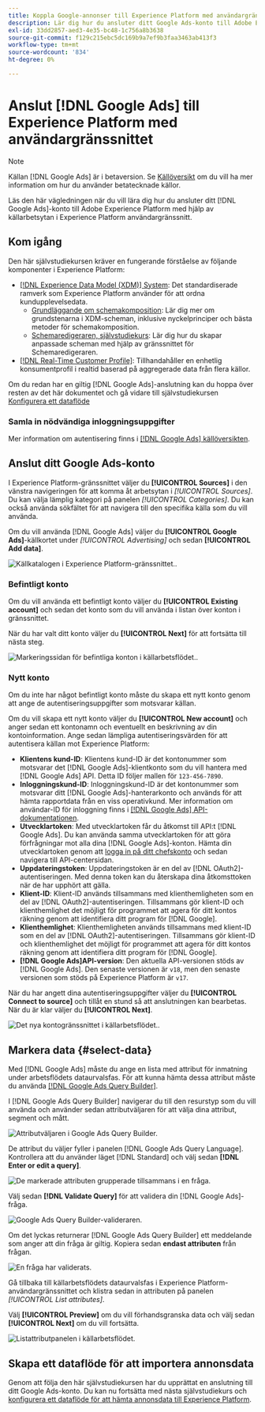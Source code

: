 ```yaml
---
title: Koppla Google-annonser till Experience Platform med användargränssnittet
description: Lär dig hur du ansluter ditt Google Ads-konto till Adobe Experience Platform i användargränssnittet.
exl-id: 33dd2857-aed3-4e35-bc48-1c756a8b3638
source-git-commit: f129c215ebc5dc169b9a7ef9b3faa3463ab413f3
workflow-type: tm+mt
source-wordcount: '834'
ht-degree: 0%

---
```


# Anslut [!DNL Google Ads] till Experience Platform med användargränssnittet

>[!NOTE]
>
>Källan [!DNL Google Ads] är i betaversion. Se [Källöversikt](../../../../home.md#terms-and-conditions) om du vill ha mer information om hur du använder betatecknade källor.

Läs den här vägledningen när du vill lära dig hur du ansluter ditt [!DNL Google Ads]-konto till Adobe Experience Platform med hjälp av källarbetsytan i Experience Platform användargränssnitt.

## Kom igång

Den här självstudiekursen kräver en fungerande förståelse av följande komponenter i Experience Platform:

* [[!DNL Experience Data Model (XDM)] System](../../../../../xdm/home.md): Det standardiserade ramverk som Experience Platform använder för att ordna kundupplevelsedata.
   * [Grundläggande om schemakomposition](../../../../../xdm/schema/composition.md): Lär dig mer om grundstenarna i XDM-scheman, inklusive nyckelprinciper och bästa metoder för schemakomposition.
   * [Schemaredigeraren, självstudiekurs](../../../../../xdm/tutorials/create-schema-ui.md): Lär dig hur du skapar anpassade scheman med hjälp av gränssnittet för Schemaredigeraren.
* [[!DNL Real-Time Customer Profile]](../../../../../profile/home.md): Tillhandahåller en enhetlig konsumentprofil i realtid baserad på aggregerade data från flera källor.

Om du redan har en giltig [!DNL Google Ads]-anslutning kan du hoppa över resten av det här dokumentet och gå vidare till självstudiekursen [Konfigurera ett dataflöde](../../dataflow/advertising.md)

### Samla in nödvändiga inloggningsuppgifter

Mer information om autentisering finns i [[!DNL Google Ads] källöversikten](../../../../connectors/advertising/ads.md).

## Anslut ditt Google Ads-konto

I Experience Platform-gränssnittet väljer du **[!UICONTROL Sources]** i den vänstra navigeringen för att komma åt arbetsytan i *[!UICONTROL Sources]*. Du kan välja lämplig kategori på panelen *[!UICONTROL Categories]*. Du kan också använda sökfältet för att navigera till den specifika källa som du vill använda.

Om du vill använda [!DNL Google Ads] väljer du **[!UICONTROL Google Ads]**-källkortet under *[!UICONTROL Advertising]* och sedan **[!UICONTROL Add data]**.

![Källkatalogen i Experience Platform-gränssnittet.](../../../../images/tutorials/create/ads/catalog.png).

### Befintligt konto

Om du vill använda ett befintligt konto väljer du **[!UICONTROL Existing account]** och sedan det konto som du vill använda i listan över konton i gränssnittet.

När du har valt ditt konto väljer du **[!UICONTROL Next]** för att fortsätta till nästa steg.

![Markeringssidan för befintliga konton i källarbetsflödet.](../../../../images/tutorials/create/ads/existing.png).

### Nytt konto

Om du inte har något befintligt konto måste du skapa ett nytt konto genom att ange de autentiseringsuppgifter som motsvarar källan.

Om du vill skapa ett nytt konto väljer du **[!UICONTROL New account]** och anger sedan ett kontonamn och eventuellt en beskrivning av din kontoinformation. Ange sedan lämpliga autentiseringsvärden för att autentisera källan mot Experience Platform:

* **Klientens kund-ID**: Klientens kund-ID är det kontonummer som motsvarar det [!DNL Google Ads]-klientkonto som du vill hantera med [!DNL Google Ads] API. Detta ID följer mallen för `123-456-7890`.
* **Inloggningskund-ID**: Inloggningskund-ID är det kontonummer som motsvarar ditt [!DNL Google Ads]-hanterarkonto och används för att hämta rapportdata från en viss operativkund. Mer information om användar-ID för inloggning finns i [[!DNL Google Ads] API-dokumentationen](https://developers.google.com/search-ads/reporting/concepts/login-customer-id).
* **Utvecklartoken**: Med utvecklartoken får du åtkomst till API:t [!DNL Google Ads]. Du kan använda samma utvecklartoken för att göra förfrågningar mot alla dina [!DNL Google Ads]-konton. Hämta din utvecklartoken genom att [logga in på ditt chefskonto](https://ads.google.com/home/tools/manager-accounts/) och sedan navigera till API-centersidan.
* **Uppdateringstoken**: Uppdateringstoken är en del av [!DNL OAuth2]-autentiseringen. Med denna token kan du återskapa dina åtkomsttoken när de har upphört att gälla.
* **Klient-ID**: Klient-ID används tillsammans med klienthemligheten som en del av [!DNL OAuth2]-autentiseringen. Tillsammans gör klient-ID och klienthemlighet det möjligt för programmet att agera för ditt kontos räkning genom att identifiera ditt program för [!DNL Google].
* **Klienthemlighet**: Klienthemligheten används tillsammans med klient-ID som en del av [!DNL OAuth2]-autentiseringen. Tillsammans gör klient-ID och klienthemlighet det möjligt för programmet att agera för ditt kontos räkning genom att identifiera ditt program för [!DNL Google].
* **[!DNL Google Ads]API-version**: Den aktuella API-versionen stöds av [!DNL Google Ads]. Den senaste versionen är `v18`, men den senaste versionen som stöds på Experience Platform är `v17`.

När du har angett dina autentiseringsuppgifter väljer du **[!UICONTROL Connect to source]** och tillåt en stund så att anslutningen kan bearbetas. När du är klar väljer du **[!UICONTROL Next]**.

![Det nya kontogränssnittet i källarbetsflödet.](../../../../images/tutorials/create/ads/new.png).

## Markera data {#select-data}

Med [!DNL Google Ads] måste du ange en lista med attribut för inmatning under arbetsflödets dataurvalsfas. För att kunna hämta dessa attribut måste du använda [[!DNL Google Ads Query Builder]](https://developers.google.com/google-ads/api/fields/v17/overview_query_builder).

I [!DNL Google Ads Query Builder] navigerar du till den resurstyp som du vill använda och använder sedan attributväljaren för att välja dina attribut, segment och mått.

![Attributväljaren i Google Ads Query Builder.](../../../../images/tutorials/create/ads/attributes.png)

De attribut du väljer fyller i panelen [!DNL Google Ads Query Language]. Kontrollera att du använder läget [!DNL Standard] och välj sedan **[!DNL Enter or edit a query]**.

![De markerade attributen grupperade tillsammans i en fråga.](../../../../images/tutorials/create/ads/enter-query.png)

Välj sedan **[!DNL Validate Query]** för att validera din [!DNL Google Ads]-fråga.

![Google Ads Query Builder-valideraren.](../../../../images/tutorials/create/ads/validate-query.png)

Om det lyckas returnerar [!DNL Google Ads Query Builder] ett meddelande som anger att din fråga är giltig. Kopiera sedan **endast attributen** från frågan.

![En fråga har validerats.](../../../../images/tutorials/create/ads/copy-query.png)

Gå tillbaka till källarbetsflödets dataurvalsfas i Experience Platform-användargränssnittet och klistra sedan in attributen på panelen *[!UICONTROL List attributes]*.

Välj **[!UICONTROL Preview]** om du vill förhandsgranska data och välj sedan **[!UICONTROL Next]** om du vill fortsätta.

![Listattributpanelen i källarbetsflödet.](../../../../images/tutorials/create/ads/list-attributes.png)

## Skapa ett dataflöde för att importera annonsdata

Genom att följa den här självstudiekursen har du upprättat en anslutning till ditt Google Ads-konto. Du kan nu fortsätta med nästa självstudiekurs och [konfigurera ett dataflöde för att hämta annonsdata till Experience Platform](../../dataflow/advertising.md).
